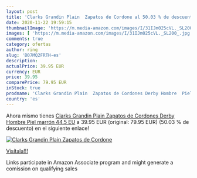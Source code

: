 ```yaml
---
layout: post
title: 'Clarks Grandin Plain  Zapatos de Cordone al 50.03 % de descuento'
date: 2020-11-22 19:59:15
thumbnailImage: 'https://m.media-amazon.com/images/I/31IJm025cVL._SL200_.jpg'
images: [ 'https://m.media-amazon.com/images/I/31IJm025cVL._SL200_.jpg' ]
comments: true
category: ofertas
author: ring
slug: 'B07MQ2FRTH-es'
description:
actualPrice: 39.95 EUR
currency: EUR
price: 39.95
comparePrice: 79.95 EUR
inStock: true
prodname: 'Clarks Grandin Plain  Zapatos de Cordones Derby Hombre  Piel marrón  44.5 EU'
country: 'es'
---
```


Ahora mismo tienes [Clarks Grandin Plain  Zapatos de Cordones Derby Hombre  Piel marrón  44.5 EU](https://www.amazon.es/dp/B07MQ2FRTH/?tag=tolees-21) a 39.95 EUR (original: 79.95 EUR) (50.03 %  de descuento) en el siguiente enlace!

[![Clarks Grandin Plain  Zapatos de Cordone](https://m.media-amazon.com/images/I/31IJm025cVL._SL200_.jpg)](https://www.amazon.es/dp/B07MQ2FRTH/?tag=tolees-21)

[Visítala!!!](https://www.amazon.es/dp/B07MQ2FRTH/?tag=tolees-21)

Links participate in Amazon Associate program and might generate a comission on qualifying sales
